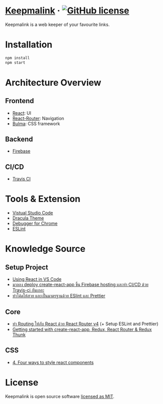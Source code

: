 # [Keepmalink](https://keepmalink.firebase.com) &middot; [![GitHub license](https://img.shields.io/badge/license-MIT-blue.svg)](https://github.com/nrogapp/keepmalink/blob/master/LICENSE)

Keepmalink is a web keeper of your favourite links.


# Installation

```sh
npm install
npm start
```

# Architecture Overview

## Frontend
- [React](https://facebook.github.io/react/): UI
- [React-Router](https://github.com/ReactTraining/react-router): Navigation
- [Bulma](https://github.com/jgthms/bulma): CSS framework

## Backend
- [Firebase](https://firebase.google.com/)

## CI/CD
- [Travis CI](https://travis-ci.org/)


# Tools & Extension

- [Vistual Studio Code](https://code.visualstudio.com)
- [Dracula Theme](https://draculatheme.com/)
- [Debugger for Chrome](https://marketplace.visualstudio.com/items?itemName=msjsdiag.debugger-for-chrome)
- [ESLint](https://marketplace.visualstudio.com/items?itemName=dbaeumer.vscode-eslint)


# Knowledge Source

## Setup Project
- [Using React in VS Code](https://code.visualstudio.com/docs/nodejs/reactjs-tutorial)
- [มาลอง deploy create-react-app ขึ้น Firebase hosting และทำ CI/CD ด้วย Travis-ci กันเถอะ](https://medium.com/muze-innovation/%E0%B8%A1%E0%B8%B2%E0%B8%A5%E0%B8%AD%E0%B8%87-deploy-create-react-app-%E0%B8%82%E0%B8%B6%E0%B9%89%E0%B8%99-firebase-hosting-%E0%B9%81%E0%B8%A5%E0%B8%B0%E0%B8%97%E0%B8%B3-ci-cd-%E0%B8%94%E0%B9%89%E0%B8%A7%E0%B8%A2-travis-ci-%E0%B8%81%E0%B8%B1%E0%B8%99%E0%B9%80%E0%B8%96%E0%B8%AD%E0%B8%B0-7a010a2005ed)
- [ทำโค้ดให้สวย และเป็นมาตรฐานด้วย ESlint และ Prettier](https://medium.com/@boomauakim/%E0%B8%AA%E0%B8%A3%E0%B9%89%E0%B8%B2%E0%B8%87%E0%B9%82%E0%B8%9B%E0%B8%A3%E0%B9%80%E0%B8%88%E0%B9%87%E0%B8%84%E0%B9%80%E0%B8%A3%E0%B8%B4%E0%B9%88%E0%B8%A1%E0%B8%95%E0%B9%89%E0%B8%99%E0%B9%81%E0%B8%9A%E0%B8%9A%E0%B8%87%E0%B9%88%E0%B8%B2%E0%B8%A2%E0%B9%86-%E0%B8%94%E0%B9%89%E0%B8%A7%E0%B8%A2-koa-node-js-framework-eslint-and-prettier-b3ed866e826)

## Core
- [ทำ Routing ให้กับ React ด้วย React Router v4](https://devahoy.com/posts/basic-web-with-react-router-v4/) (+ Setup ESLint and Prettier)
- [Getting started with create-react-app, Redux, React Router & Redux Thunk](https://medium.com/@notrab/getting-started-with-create-react-app-redux-react-router-redux-thunk-d6a19259f71f)

## CSS
- [4. Four ways to style react components](https://codeburst.io/4-four-ways-to-style-react-components-ac6f323da822)


# License

Keepmalink is open source software [licensed as MIT](https://github.com/nrogapp/keepmalink/blob/master/LICENSE).